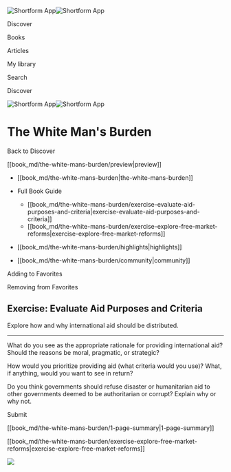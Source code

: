 ![Shortform App](/img/logo.36a2399e.svg)![Shortform App](/img/logo-dark.70c1b072.svg)

Discover

Books

Articles

My library

Search

Discover

![Shortform App](/img/logo.36a2399e.svg)![Shortform App](/img/logo-dark.70c1b072.svg)

# The White Man's Burden

Back to Discover

[[book_md/the-white-mans-burden/preview|preview]]

  * [[book_md/the-white-mans-burden|the-white-mans-burden]]
  * Full Book Guide

    * [[book_md/the-white-mans-burden/exercise-evaluate-aid-purposes-and-criteria|exercise-evaluate-aid-purposes-and-criteria]]
    * [[book_md/the-white-mans-burden/exercise-explore-free-market-reforms|exercise-explore-free-market-reforms]]
  * [[book_md/the-white-mans-burden/highlights|highlights]]
  * [[book_md/the-white-mans-burden/community|community]]



Adding to Favorites 

Removing from Favorites 

## Exercise: Evaluate Aid Purposes and Criteria

Explore how and why international aid should be distributed.

* * *

What do you see as the appropriate rationale for providing international aid? Should the reasons be moral, pragmatic, or strategic?

How would you prioritize providing aid (what criteria would you use)? What, if anything, would you want to see in return?

Do you think governments should refuse disaster or humanitarian aid to other governments deemed to be authoritarian or corrupt? Explain why or why not.

Submit 

[[book_md/the-white-mans-burden/1-page-summary|1-page-summary]]

[[book_md/the-white-mans-burden/exercise-explore-free-market-reforms|exercise-explore-free-market-reforms]]

![](https://bat.bing.com/action/0?ti=56018282&Ver=2&mid=d0d103a0-e580-4bfc-b61e-9b19a4c17495&sid=48a964a0642711eeb2d9b36fc717f5e2&vid=48a9a1e0642711eebeaf23361361f0d4&vids=0&msclkid=N&pi=0&lg=en-US&sw=800&sh=600&sc=24&nwd=1&tl=Shortform%20%7C%20Book&p=https%3A%2F%2Fwww.shortform.com%2Fapp%2Fbook%2Fthe-white-mans-burden%2Fexercise-evaluate-aid-purposes-and-criteria&r=&lt=961&evt=pageLoad&sv=1&rn=705321)
